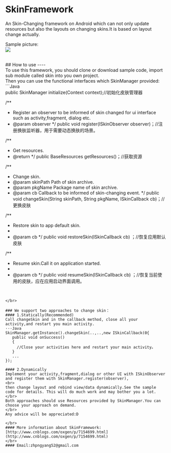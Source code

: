 # SkinFramework
An Skin-Changing framework on Android which can not only update resources but also the layouts on changing skins.It is based on layout change actually.

Sample picture:
<br/>
![](https://raw.githubusercontent.com/Zeal27/SkinFramework/dev/Pics/sample.gif)

</br>
## How to use
----
</br>
To use this framework, you should clone or download sample code, import sub module called skin into you own project.
</br>
Then you can use the functional interfaces which SkinManager provided:
</br>
```Java
</br>
public SkinManager initialize(Context context);//初始化皮肤管理器

/**
 * Register an observer to be informed of skin changed for ui interface such as activity,fragment, dialog etc.
 * @param observer
 */
public void register(ISkinObserver observer)；//注册换肤监听器，用于需要动态换肤的场景。

/**
 * Get resources.
 * @return
 */
public BaseResources getResources()；//获取资源

/**
 * Change skin.
 * @param skinPath Path of skin archive.
 * @param pkgName Package name of skin archive.
 * @param cb Callback to be informed of skin-changing event.
 */
public void changeSkin(String skinPath, String pkgName, ISkinCallback cb)；//更换皮肤

/**
 * Restore skin to app default skin.
 *
 * @param cb
 */
public void restoreSkin(ISkinCallback cb) ；//恢复应用默认皮肤

/**
 * Resume skin.Call it on application started.
 *
 * @param cb
 */
public void resumeSkin(ISkinCallback cb) ；//恢复当前使用的皮肤，应在应用启动界面调用。
</br>

```
</br>

### We support two approaches to change skin：
#### 1.Statically(Recommended)
Call changeSkin and in the callback method, close all your activity,and restart you main activity.
···Java
SkinManager.getInstance().changeSkin(..,..,new ISkinCallback(0{
   public void onSuccess()
   {
     //Close your activities here and restart your main activity。
   }
   ...
});

#### 2.Dynamically
Implement your activity,fragment,dialog or other UI with ISkinObserver and register them with SkinManager.register(observer),
<br>
then change layout and rebind view/data dynamically.See the sample code for details. This will do much work and may bother you a lot.
</br>
Both approaches should use Resources provided by SkinManager.You can choose your approach on demand.
</br>
Any advice will be appreciated:D

</br>
#### More information about SkinFramework:[http://www.cnblogs.com/oxgen/p/7154699.html](http://www.cnblogs.com/oxgen/p/7154699.html)
</br>
#### Email:zhpngyang52@gmail.com


